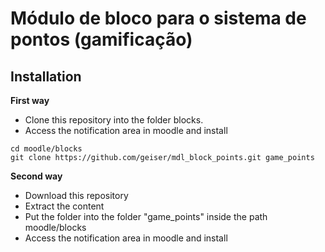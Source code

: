 # Módulo de bloco para o sistema de pontos (gamificação)

Installation
------------

**First way**

- Clone this repository into the folder blocks.
- Access the notification area in moodle and install

```
cd moodle/blocks
git clone https://github.com/geiser/mdl_block_points.git game_points
```



**Second way**

- Download this repository
- Extract the content
- Put the folder into the folder "game_points" inside the path moodle/blocks
- Access the notification area in moodle and install
